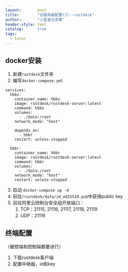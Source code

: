 ```yaml
---
layout:       post
title:        "云服务器配置(2)--rustdesk"
author:       "小星星也变奏"
header-style: text
catalog:      true
tags:
  - tutor
---
```


## docker安装

1. 新建`rustdesk`文件夹
2. 编写`docker-compose.yml`

```
services:
  hbbs:
    container_name: hbbs
    image: rustdesk/rustdesk-server:latest
    command: hbbs
    volumes:
      - ./data:/root
    network_mode: "host"

    depends_on:
      - hbbr
    restart: unless-stopped

  hbbr:
    container_name: hbbr
    image: rustdesk/rustdesk-server:latest
    command: hbbr
    volumes:
      - ./data:/root
    network_mode: "host"
    restart: unless-stopped

```

3. 启动 `docker-compose up -d`
4. 前往`/rustdesk/data/id_ed25519.pub`中获得public key
5. 前往阿里云控制台安全组开放端口：
   1. TCP：21115, 21116, 21117, 21118, 21119
   2. UDP：21116


## 终端配置

（被控端和控制端都要进行）
1. 下载rustdesk客户端
2. 配置中继器，id和key